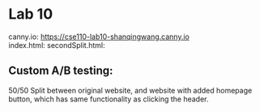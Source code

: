 # Lab 10

canny.io: https://cse110-lab10-shanqingwang.canny.io  
index.html: 
secondSplit.html:

## Custom A/B testing:
50/50 Split between original website, and website with added homepage button, which has same functionality as clicking the header.
